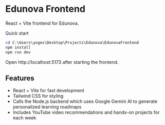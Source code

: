 # Edunova Frontend

React + Vite frontend for Edunova.

Quick start

```powershell
cd C:\Users\yoges\Desktop\Projects\Edunova\EdunovaFrontend
npm install
npm run dev
```

Open http://localhost:5173 after starting the frontend.

## Features
- React + Vite for fast development
- Tailwind CSS for styling
- Calls the Node.js backend which uses Google Gemini AI to generate personalized learning roadmaps
- Includes YouTube video recommendations and hands-on projects for each week
